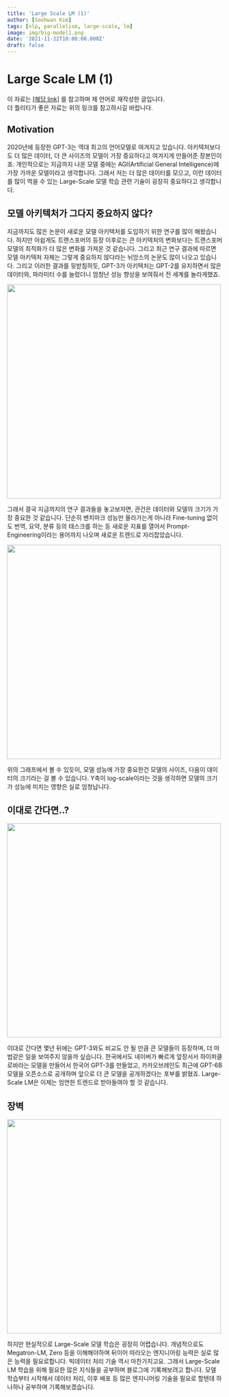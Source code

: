 ```yaml
---
title: 'Large Scale LM (1)'
author: [Soohwan Kim]
tags: [nlp, parallelism, large-scale, lm]
image: img/big-model1.png
date: '2021-11-22T10:00:00.000Z'
draft: false
---
```


# Large Scale LM (1)

이 자료는 [[해당 link]](https://github.com/tunib-ai/large-scale-lm-tutorials) 를 참고하며 제 언어로 재작성한 글입니다.  
더 퀄리티가 좋은 자료는 위의 링크를 참고하시길 바랍니다.
  
## Motivation
  
2020년에 등장한 GPT-3는 역대 최고의 언어모델로 여겨지고 있습니다. 아키텍처보다도 더 많은 데이터, 더 큰 사이즈의 모델이 
가장 중요하다고 여겨지게 만들어준 장본인이죠. 개인적으로는 지금까지 나온 모델 중에는 AGI(Artificial General Intelligence)에 가장 가까운 
모델이라고 생각합니다. 그래서 저는 더 많은 데이터를 모으고, 이런 데이터를 많이 먹을 수 있는 Large-Scale 모델 학습 관련 기술이 굉장히 
중요하다고 생각합니다.
  
## 모델 아키텍처가 그다지 중요하지 않다?
  
지금까지도 많은 논문이 새로운 모델 아키텍처를 도입하기 위한 연구를 많이 해왔습니다. 하지만 아쉽게도 트랜스포머의 등장 이후로는 
큰 아키텍처의 변화보다는 트랜스포머 모델의 최적화가 더 많은 변화를 가져온 것 같습니다. 그리고 최근 연구 결과에 따르면 
모델 아키텍처 자체는 그렇게 중요하지 않다라는 뉘앙스의 논문도 많이 나오고 있습니다. 그리고 이러한 결과를 뒷받침하듯, GPT-3가 아키텍처는 
GPT-2를 유지하면서 많은 데이터와, 파라미터 수를 늘렸더니 엄청난 성능 향상을 보여줘서 전 세계를 놀라게했죠.
    
<img src="https://github.com/tunib-ai/large-scale-lm-tutorials/raw/ca29ff9f945a59abcc3e3f1000c4d83de97973d4/images/arch_is_not_important.png" width="500">  
  
그래서 결국 지금까지의 연구 결과들을 놓고보자면, 관건은 데이터와 모델의 크기가 가장 중요한 것 같습니다. 
단순히 벤치마크 성능만 올라가는게 아니라 Fine-tuning 없이도 번역, 요약, 분류 등의 태스크를 하는 등 새로운 지표를 열어서 
Prompt-Engineering이라는 용어까지 나오며 새로운 트렌드로 자리잡았습니다.  
  
<img src="https://github.com/tunib-ai/large-scale-lm-tutorials/raw/ca29ff9f945a59abcc3e3f1000c4d83de97973d4/images/scale_is_all_you_need.png" width="500">  
  
위의 그래프에서 볼 수 있듯이, 모델 성능에 가장 중요한건 모델의 사이즈, 다음이 데이터의 크기라는 걸 볼 수 있습니다. 
Y축이 log-scale이라는 것을 생각하면 모델의 크기가 성능에 미치는 영향은 실로 엄청납니다.
  
## 이대로 간다면..?
  
<img src="https://github.com/tunib-ai/large-scale-lm-tutorials/raw/ca29ff9f945a59abcc3e3f1000c4d83de97973d4/images/GPT-X.png" width="500">  
  
이대로 간다면 몇년 뒤에는 GPT-3와도 비교도 안 될 만큼 큰 모델들이 등장하며, 더 마법같은 일을 보여주지 않을까 싶습니다. 
한국에서도 네이버가 빠르게 앞장서서 하이퍼클로바라는 모델을 만들어서 한국어 GPT-3를 만들었고, 카카오브레인도 최근에 GPT-6B 모델을 
오픈소스로 공개하며 앞으로 더 큰 모델을 공개하겠다는 포부를 밝혔죠. Large-Scale LM은 이제는 엄연한 트렌드로 받아들여야 할 것 같습니다.  
  
## 장벽  
  
<img src="https://github.com/tunib-ai/large-scale-lm-tutorials/raw/ca29ff9f945a59abcc3e3f1000c4d83de97973d4/images/hard_core_engineering.png" width="500">  
  
하지만 현실적으로 Large-Scale 모델 학습은 굉장히 어렵습니다. 개념적으로도 Megatron-LM, Zero 등을 이해해야하며 
뒤이어 따라오는 엔지니어링 능력은 실로 많은 능력을 필요로합니다. 빅데이터 처리 기술 역시 마찬가지고요. 그래서 Large-Scale LM 학습을 위해 필요한 많은 지식들을 
공부하며 블로그에 기록해보려고 합니다. 모델 학습부터 시작해서 데이터 처리, 이후 배포 등 많은 엔지니어링 기술을 필요로 할텐데 하나하나 공부하며 기록해보겠습니다.
